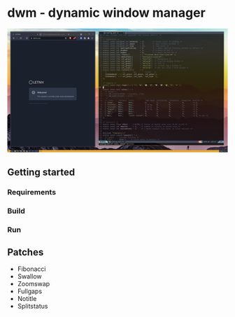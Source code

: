 # dwm - dynamic window manager

![Preview image](preview.png "Preview image")

## Getting started

### Requirements

### Build

### Run

## Patches
 - Fibonacci
 - Swallow
 - Zoomswap
 - Fullgaps
 - Notitle
 - Splitstatus
